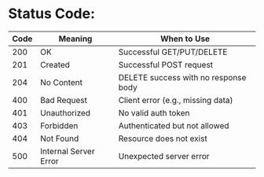 # Status Code:

| Code | Meaning               | When to Use                          |
| ---- | --------------------- | ------------------------------------ |
| 200  | OK                    | Successful GET/PUT/DELETE            |
| 201  | Created               | Successful POST request              |
| 204  | No Content            | DELETE success with no response body |
| 400  | Bad Request           | Client error (e.g., missing data)    |
| 401  | Unauthorized          | No valid auth token                  |
| 403  | Forbidden             | Authenticated but not allowed        |
| 404  | Not Found             | Resource does not exist              |
| 500  | Internal Server Error | Unexpected server error              |
